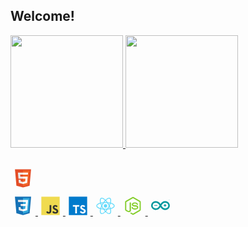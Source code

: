 ## Welcome!

<div>
  <a href="https://github.com/eduardodonadon">
  <img height="180em" src="https://github-readme-stats.vercel.app/api?username=eduardodonadon&show_icons=true&theme=react&include_all_commits=true&count_private=true"/>
  <img height="180em" src="https://github-readme-stats.vercel.app/api/top-langs/?username=eduardodonadon&layout=compact&langs_count=7&theme=react"/>
</div>

<div><br>

  <svg viewBox="0 0 128 128" height="30" width="40"><path fill="#E44D26" d="M19.037 113.876L9.032 1.661h109.936l-10.016 112.198-45.019 12.48z"/><path fill="#F16529" d="M64 116.8l36.378-10.086 8.559-95.878H64z"/><path fill="#EBEBEB" d="M64 52.455H45.788L44.53 38.361H64V24.599H29.489l.33 3.692 3.382 37.927H64zm0 35.743l-.061.017-15.327-4.14-.979-10.975H33.816l1.928 21.609 28.193 7.826.063-.017z"/><path fill="#fff" d="M63.952 52.455v13.763h16.947l-1.597 17.849-15.35 4.143v14.319l28.215-7.82.207-2.325 3.234-36.233.335-3.696h-3.708zm0-27.856v13.762h33.244l.276-3.092.628-6.978.329-3.692z"/></svg>
  
  <svg viewBox="0 0 128 128" height="30" width="40">
    <path fill="#1572B6" d="M18.814 114.123L8.76 1.352h110.48l-10.064 112.754-45.243 12.543-45.119-12.526z"/>
    <path fill="#33A9DC" d="M64.001 117.062l36.559-10.136 8.601-96.354h-45.16v106.49z"/>
    <path fill="#fff" d="M64.001 51.429h18.302l1.264-14.163H64.001V23.435h34.682l-.332 3.711-3.4 38.114h-30.95V51.429z"/>
    <path fill="#EBEBEB" d="M64.083 87.349l-.061.018-15.403-4.159-.985-11.031H33.752l1.937 21.717 28.331 7.863.063-.018v-14.39z"/>
    <path fill="#fff" d="M81.127 64.675l-1.666 18.522-15.426 4.164v14.39l28.354-7.858.208-2.337 2.406-26.881H81.127z"/>
    <path fill="#EBEBEB" d="M64.048 23.435v13.831H30.64l-.277-3.108-.63-7.012-.331-3.711h34.646zm-.047 27.996v13.831H48.792l-.277-3.108-.631-7.012-.33-3.711h16.447z"/>
  </svg>
  
  <svg viewBox="0 0 128 128" height="30" width="40">
    <path fill="#F0DB4F" d="M1.408 1.408h125.184v125.185H1.408z"/>
    <path fill="#323330" d="M116.347 96.736c-.917-5.711-4.641-10.508-15.672-14.981-3.832-1.761-8.104-3.022-9.377-5.926-.452-1.69-.512-2.642-.226-3.665.821-3.32 4.784-4.355 7.925-3.403 2.023.678 3.938 2.237 5.093 4.724 5.402-3.498 5.391-3.475 9.163-5.879-1.381-2.141-2.118-3.129-3.022-4.045-3.249-3.629-7.676-5.498-14.756-5.355l-3.688.477c-3.534.893-6.902 2.748-8.877 5.235-5.926 6.724-4.236 18.492 2.975 23.335 7.104 5.332 17.54 6.545 18.873 11.531 1.297 6.104-4.486 8.08-10.234 7.378-4.236-.881-6.592-3.034-9.139-6.949-4.688 2.713-4.688 2.713-9.508 5.485 1.143 2.499 2.344 3.63 4.26 5.795 9.068 9.198 31.76 8.746 35.83-5.176.165-.478 1.261-3.666.38-8.581zM69.462 58.943H57.753l-.048 30.272c0 6.438.333 12.34-.714 14.149-1.713 3.558-6.152 3.117-8.175 2.427-2.059-1.012-3.106-2.451-4.319-4.485-.333-.584-.583-1.036-.667-1.071l-9.52 5.83c1.583 3.249 3.915 6.069 6.902 7.901 4.462 2.678 10.459 3.499 16.731 2.059 4.082-1.189 7.604-3.652 9.448-7.401 2.666-4.915 2.094-10.864 2.07-17.444.06-10.735.001-21.468.001-32.237z"/>    
  </svg>

  <svg viewBox="0 0 128 128" height="30" width="40">
    <path fill="#fff" d="M22.67 47h99.67v73.67H22.67z"/>
    <path data-name="original" fill="#007acc" d="M1.5 63.91v62.5h125v-125H1.5zm100.73-5a15.56 15.56 0 017.82 4.5 20.58 20.58 0 013 4c0 .16-5.4 3.81-8.69 5.85-.12.08-.6-.44-1.13-1.23a7.09 7.09 0 00-5.87-3.53c-3.79-.26-6.23 1.73-6.21 5a4.58 4.58 0 00.54 2.34c.83 1.73 2.38 2.76 7.24 4.86 8.95 3.85 12.78 6.39 15.16 10 2.66 4 3.25 10.46 1.45 15.24-2 5.2-6.9 8.73-13.83 9.9a38.32 38.32 0 01-9.52-.1 23 23 0 01-12.72-6.63c-1.15-1.27-3.39-4.58-3.25-4.82a9.34 9.34 0 011.15-.73L82 101l3.59-2.08.75 1.11a16.78 16.78 0 004.74 4.54c4 2.1 9.46 1.81 12.16-.62a5.43 5.43 0 00.69-6.92c-1-1.39-3-2.56-8.59-5-6.45-2.78-9.23-4.5-11.77-7.24a16.48 16.48 0 01-3.43-6.25 25 25 0 01-.22-8c1.33-6.23 6-10.58 12.82-11.87a31.66 31.66 0 019.49.26zm-29.34 5.24v5.12H56.66v46.23H45.15V69.26H28.88v-5a49.19 49.19 0 01.12-5.17C29.08 59 39 59 51 59h21.83z"/>
  </svg>

  <svg viewBox="0 0 128 128" height="30" width="40">
    <g fill="#61DAFB"><circle cx="64" cy="64" r="11.4"></circle><path d="M107.3 45.2c-2.2-.8-4.5-1.6-6.9-2.3.6-2.4 1.1-4.8 1.5-7.1 2.1-13.2-.2-22.5-6.6-26.1-1.9-1.1-4-1.6-6.4-1.6-7 0-15.9 5.2-24.9 13.9-9-8.7-17.9-13.9-24.9-13.9-2.4 0-4.5.5-6.4 1.6-6.4 3.7-8.7 13-6.6 26.1.4 2.3.9 4.7 1.5 7.1-2.4.7-4.7 1.4-6.9 2.3C8.2 50 1.4 56.6 1.4 64s6.9 14 19.3 18.8c2.2.8 4.5 1.6 6.9 2.3-.6 2.4-1.1 4.8-1.5 7.1-2.1 13.2.2 22.5 6.6 26.1 1.9 1.1 4 1.6 6.4 1.6 7.1 0 16-5.2 24.9-13.9 9 8.7 17.9 13.9 24.9 13.9 2.4 0 4.5-.5 6.4-1.6 6.4-3.7 8.7-13 6.6-26.1-.4-2.3-.9-4.7-1.5-7.1 2.4-.7 4.7-1.4 6.9-2.3 12.5-4.8 19.3-11.4 19.3-18.8s-6.8-14-19.3-18.8zM92.5 14.7c4.1 2.4 5.5 9.8 3.8 20.3-.3 2.1-.8 4.3-1.4 6.6-5.2-1.2-10.7-2-16.5-2.5-3.4-4.8-6.9-9.1-10.4-13 7.4-7.3 14.9-12.3 21-12.3 1.3 0 2.5.3 3.5.9zM81.3 74c-1.8 3.2-3.9 6.4-6.1 9.6-3.7.3-7.4.4-11.2.4-3.9 0-7.6-.1-11.2-.4-2.2-3.2-4.2-6.4-6-9.6-1.9-3.3-3.7-6.7-5.3-10 1.6-3.3 3.4-6.7 5.3-10 1.8-3.2 3.9-6.4 6.1-9.6 3.7-.3 7.4-.4 11.2-.4 3.9 0 7.6.1 11.2.4 2.2 3.2 4.2 6.4 6 9.6 1.9 3.3 3.7 6.7 5.3 10-1.7 3.3-3.4 6.6-5.3 10zm8.3-3.3c1.5 3.5 2.7 6.9 3.8 10.3-3.4.8-7 1.4-10.8 1.9 1.2-1.9 2.5-3.9 3.6-6 1.2-2.1 2.3-4.2 3.4-6.2zM64 97.8c-2.4-2.6-4.7-5.4-6.9-8.3 2.3.1 4.6.2 6.9.2 2.3 0 4.6-.1 6.9-.2-2.2 2.9-4.5 5.7-6.9 8.3zm-18.6-15c-3.8-.5-7.4-1.1-10.8-1.9 1.1-3.3 2.3-6.8 3.8-10.3 1.1 2 2.2 4.1 3.4 6.1 1.2 2.2 2.4 4.1 3.6 6.1zm-7-25.5c-1.5-3.5-2.7-6.9-3.8-10.3 3.4-.8 7-1.4 10.8-1.9-1.2 1.9-2.5 3.9-3.6 6-1.2 2.1-2.3 4.2-3.4 6.2zM64 30.2c2.4 2.6 4.7 5.4 6.9 8.3-2.3-.1-4.6-.2-6.9-.2-2.3 0-4.6.1-6.9.2 2.2-2.9 4.5-5.7 6.9-8.3zm22.2 21l-3.6-6c3.8.5 7.4 1.1 10.8 1.9-1.1 3.3-2.3 6.8-3.8 10.3-1.1-2.1-2.2-4.2-3.4-6.2zM31.7 35c-1.7-10.5-.3-17.9 3.8-20.3 1-.6 2.2-.9 3.5-.9 6 0 13.5 4.9 21 12.3-3.5 3.8-7 8.2-10.4 13-5.8.5-11.3 1.4-16.5 2.5-.6-2.3-1-4.5-1.4-6.6zM7 64c0-4.7 5.7-9.7 15.7-13.4 2-.8 4.2-1.5 6.4-2.1 1.6 5 3.6 10.3 6 15.6-2.4 5.3-4.5 10.5-6 15.5C15.3 75.6 7 69.6 7 64zm28.5 49.3c-4.1-2.4-5.5-9.8-3.8-20.3.3-2.1.8-4.3 1.4-6.6 5.2 1.2 10.7 2 16.5 2.5 3.4 4.8 6.9 9.1 10.4 13-7.4 7.3-14.9 12.3-21 12.3-1.3 0-2.5-.3-3.5-.9zM96.3 93c1.7 10.5.3 17.9-3.8 20.3-1 .6-2.2.9-3.5.9-6 0-13.5-4.9-21-12.3 3.5-3.8 7-8.2 10.4-13 5.8-.5 11.3-1.4 16.5-2.5.6 2.3 1 4.5 1.4 6.6zm9-15.6c-2 .8-4.2 1.5-6.4 2.1-1.6-5-3.6-10.3-6-15.6 2.4-5.3 4.5-10.5 6-15.5 13.8 4 22.1 10 22.1 15.6 0 4.7-5.8 9.7-15.7 13.4z"/></g>
  </svg>

  <svg viewBox="0 0 128 128" height="30" width="40">
    <path fill="#83CD29" d="M112.771 30.334L68.674 4.729c-2.781-1.584-6.402-1.584-9.205 0L14.901 30.334C12.031 31.985 10 35.088 10 38.407v51.142c0 3.319 2.084 6.423 4.954 8.083l11.775 6.688c5.628 2.772 7.617 2.772 10.178 2.772 8.333 0 13.093-5.039 13.093-13.828v-50.49c0-.713-.371-1.774-1.071-1.774h-5.623C42.594 41 41 42.061 41 42.773v50.49c0 3.896-3.524 7.773-10.11 4.48L18.723 90.73c-.424-.23-.723-.693-.723-1.181V38.407c0-.482.555-.966.982-1.213l44.424-25.561c.415-.235 1.025-.235 1.439 0l43.882 25.555c.42.253.272.722.272 1.219v51.142c0 .488.183.963-.232 1.198l-44.086 25.576c-.378.227-.847.227-1.261 0l-11.307-6.749c-.341-.198-.746-.269-1.073-.086-3.146 1.783-3.726 2.02-6.677 3.043-.726.253-1.797.692.41 1.929l14.798 8.754a9.294 9.294 0 004.647 1.246c1.642 0 3.25-.426 4.667-1.246l43.885-25.582c2.87-1.672 4.23-4.764 4.23-8.083V38.407c0-3.319-1.36-6.414-4.229-8.073zM77.91 81.445c-11.726 0-14.309-3.235-15.17-9.066-.1-.628-.633-1.379-1.272-1.379h-5.731c-.709 0-1.279.86-1.279 1.566 0 7.466 4.059 16.512 23.453 16.512 14.039 0 22.088-5.455 22.088-15.109 0-9.572-6.467-12.084-20.082-13.886-13.762-1.819-15.16-2.738-15.16-5.962 0-2.658 1.184-6.203 11.374-6.203 9.105 0 12.461 1.954 13.842 8.091.118.577.645.991 1.24.991h5.754c.354 0 .692-.143.94-.396.24-.272.367-.613.335-.979-.891-10.568-7.912-15.493-22.112-15.493-12.631 0-20.166 5.334-20.166 14.275 0 9.698 7.497 12.378 19.622 13.577 14.505 1.422 15.633 3.542 15.633 6.395 0 4.955-3.978 7.066-13.309 7.066z"/>
  </svg>

  <svg viewBox="0 0 128 128" height="30" width="40">
    <g fill="#00979c" fill-rule="evenodd"><path d="M.3 66.5v-9.6c.2-.1.2-.3.2-.5 3-13.1 11.2-21 24.2-24.1 1.1-.3 2.3-.2 3.4-.6h6.4c.1.2.4.1.6.1 6.4.7 12.2 3 17.3 7 4.4 3.3 7.8 7.5 10.9 12 .4.6.6.6 1 0 1.8-2.6 3.7-5.1 5.9-7.4 5.3-5.7 11.7-9.7 19.5-11.1 1.1-.3 2.4-.2 3.5-.6h6.2c.1.2.3.1.5.1 1.9.2 3.7.6 5.5 1.1 13.4 3.9 22.9 16.2 22.1 30.1-.6 11.7-6.5 20.1-16.8 25.4-5.1 2.8-10.7 3.5-16.5 3.4-7.6-.1-14.2-2.7-19.9-7.7-4-3.5-7.1-7.7-10-12.1-.4-.6-.6-.5-1 .1-1.8 2.7-3.7 5.4-5.9 8-3.9 4.4-8.4 8-14 9.9-6.9 2.4-13.9 2.5-20.9.6-10.1-2.9-17-9.3-20.8-19.1-.6-1.6-.9-3.4-1.4-5zm31.8 14.7c5.7.2 10.6-1.7 14.8-5.6 4.3-4 7.4-9 10.5-13.9.1-.3.1-.5-.1-.8-2.6-4.1-5.3-8.2-8.9-11.6-6.9-6.6-15-8.8-24.1-5.9-7.5 2.5-12.3 7.8-13.4 15.8-1.1 7.5 1.8 13.5 7.8 18 4 2.9 8.5 4.1 13.4 4zm63.4 0c2.2 0 4.4-.1 6.5-.7 7.9-2.4 13.1-7.3 14.6-15.5 1.5-8.1-1.6-14.6-8.4-19.2-7.5-5.2-18.4-4.7-26 1-5.1 3.8-8.5 8.9-11.9 14.2-.2.3-.1.5 0 .8 2.7 4.3 5.4 8.6 8.9 12.3 4.4 4.7 9.7 7.4 16.3 7.1zm0 0"/>
    <path d="M32 58.5c3.2 0 6.5.1 9.7 0 .8 0 .9.2.9 1-.1.9-.1 1.8 0 2.7.1.8-.1 1-1 1H28.8c-2.2 0-4.4-.1-6.6 0-.7 0-.9-.2-.9-1 .1-.9.1-1.8 0-2.8 0-.7.2-.9.9-.9 3.2.1 6.5 0 9.8 0zm63-6.4c.8 0 1.6.1 2.3 0 .5 0 .7.2.7.7-.1 1.4 0 2.8-.1 4.2 0 .7.2.9.9.9 1.3-.1 2.7 0 4.1-.1.6 0 .8.1.8.8v4.6c0 .5-.2.7-.7.7-1.4-.1-2.8 0-4.3-.1-.6 0-.8.2-.8.8.1 1.4 0 2.8.1 4.2 0 .6-.2.9-.8.9-1.5-.1-3-.1-4.5 0-.6 0-.8-.2-.8-.8.1-1.5 0-2.9.1-4.4 0-.5-.2-.7-.7-.7-1.4.1-2.8 0-4.2.1-.8 0-.9-.3-.9-.9 0-1.4.1-2.8 0-4.2-.1-.8.3-1 1-1 1.4.1 2.7 0 4.1.1.5 0 .7-.2.7-.7-.1-1.4 0-2.9-.1-4.3 0-.6.2-.8.8-.8.8.1 1.5 0 2.3 0zm29.852-27.623c-.133.199-.18.265-.223.332-.242.363-.055 1.097-.664 1.086-.54-.012-.403-.684-.594-1.051-.05-.098-.11-.188-.277-.461 0 .504.008.789 0 1.078-.008.195.035.441-.274.457-.312.016-.293-.234-.297-.43-.007-.68-.007-1.355-.003-2.031 0-.23-.036-.496.324-.504.27-.004.504-.015.617.336.144.43.195.91.527 1.324.317-.402.371-.867.492-1.293.102-.347.317-.37.598-.37.356.003.34.253.344.488.004.68.004 1.355-.004 2.035-.004.191.023.445-.281.449-.305 0-.282-.242-.285-.442-.008-.289 0-.574 0-1.003zm-3.712-1.532c.087 0 .18-.015.262 0 .325.063.828-.187.934.2.144.543-.426.27-.668.386-.242.117-.195.332-.2.528-.011.468-.007.937-.007 1.406 0 .258-.05.473-.383.46-.305-.01-.293-.234-.293-.437a36.975 36.975 0 01-.004-1.316c.012-.375.016-.727-.523-.676-.188.016-.352-.039-.352-.277 0-.328.254-.262.442-.27.265-.012.527-.004.793-.004zm0 0"/></g>
  </svg>

</div>
